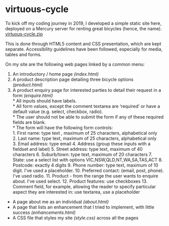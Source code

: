 # virtuous-cycle
To kick off my coding journey in 2019, I developed a simple static site here, deployed on a Mercury server for renting great bicycles (hence, the name).
[virtuous-cycle.zip](https://github.com/claratangfl/virtuous-cycle/files/6993387/virtuous-cycle.zip)

This is done through HTML5 content and CSS presentation, which are kept separate. 
Accessibility guidelines have been followed, especially for media, tables and forms.

On my site are the following web pages linked by a common menu:  
1. An introductory / home page *(index.html)*  
2. A product description page detailing three bicycle options *(product.html)*  
3. A product enquiry page for interested parties to detail their request in a form *(enquire.html)*    
		* All inputs should have labels.  
		* All form values, except the comment textarea are ‘required’ or have a default value (e.g. select, checkbox, radio).  
		* The user should not be able to submit the form if any of these required fields are blank.  
		* The form will have the following form controls:    
			1. First name: type text , maximum of 25 characters, alphabetical only  
			2. Last name: type text, maximum of 25 characters, alphabetical only  
			3. Email address: type email
			4. Address (group these inputs with a fieldset and label)
			5. Street address: type text, maximum of 40 characters
			6. Suburb/town: type text, maximum of 20 characters
			7. State: use a select list with options VIC,NSW,QLD,NT,WA,SA,TAS,ACT
			8. Postcode: exactly 4 digits
			9. Phone number: type text, maximum of 10 digit. I've used a placeholder.
			10. Preferred contact: (email, post, phone). I've used radio.
			11. Product - from the range the user wants to enquire about. I've used select.
			12. Product features: use checkboxes
			13. Comment field, for example, allowing the reader to specify particular aspect they are interested in: use textarea, use a placeholder
* A page about me as an individual *(about.html)* 
* A page that lists an enhancement that I tried to implement, with little success *(enhancements.html)* 
* A CSS file that styles my site *(style.css)* across all the pages
